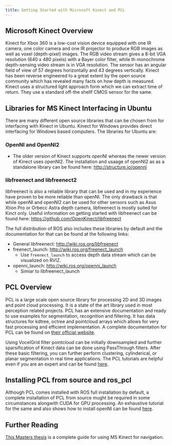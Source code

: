 ```yaml
---
title: Getting Started with Microsoft Kinect and PCL
---
```


## Microsoft Kinect Overview
Kinect for Xbox 360 is a low-cost vision device equipped with one IR camera, one color camera and one IR projector to produce RGB images as well as voxel (depth-pixel) images. The RGB video stream gives a 8-bit VGA resolution (640 x 480 pixels) with a Bayer color filter, while th monochrome depth-sensing video stream is in VGA resolution. The sensor has an angular field of view of 57 degrees horizontally and 43 degrees vertically. Kinect has been reverse engineered to a great extent by the open source community which has revealed many facts on how depth is measured. Kinect uses a structured light approach form which we can extract time of return. They use a standard off-the shellf CMOS sensor for the same.

## Libraries for MS Kinect Interfacing in Ubuntu
There are many different open source libraries that can be chosen from for interfacing with Kinect in Ubuntu. Kinect for Windows provides direct interfacing for Windows based computers. The libraries for Ubuntu are:

### OpenNI and OpenNI2
  - The older version of Kinect supports openNI whereas the newer version of Kinect uses openNI2. The installation and usaage of openNI2 as as a standalone library can be found here: http://structure.io/openni

### libfreenect and libfreenect2
libfreenect is also a reliable library that can be used and in my experience have proven to be more reliable than openNI. The only drawback is that while openNI and openNI2 can be used for other sensors such as Asus Xtion Pro or Orbecc Astra depth camera, libfreenect is mostly suited for Kinct only. Useful information on getting started with libfreenect can be found here: https://github.com/OpenKinect/libfreenect

The full distribution of ROS also includes these libraries by default and the documentation for that can be found at the following links:
- General libfreenect: http://wiki.ros.org/libfreenect
- freenect_launch: http://wiki.ros.org/freenect_launch
  - Use `freenect_launch` to access depth data stream which can be visualized on RVIZ.
- openni_launch: http://wiki.ros.org/openni_launch
  - Simiar to libfreenect_launch

## PCL Overview
PCL is a large scale open source library for processing 2D and 3D images and point cloud processing. It is a state of the art library used in most perception related projects. PCL has an extensive documentation and ready to use examples for segmentation, recognition and filtering. It has data structures for kdtree, octree and pointcloud arrays which allows for very fast processing and efficient implementation. A complete documentation for PCL can be found on [their official website](http://pointclouds.org/documentation/).

Using VocelGrid filter pointcloud can be initially downsampled and further sparsification of Kinect data can be done using PassThrough filters. After these basic filtering, you can further perform clustering, cylinderical, or planar segmentation in real time applications. The PCL tutorials are helpful even if you are an expert and can be found [here](http://pointclouds.org/documentation/tutorials/index.php#filtering-tutorial).


## Installing PCL from source and ros_pcl
Although PCL comes installed with ROS full installation by default, a complete installation of PCL from source mught be required in some circumstances alongwith CUDA for GPU processing. An exhaustive tutorial for the same and also shows how to install openNI can be found [here](http://robotica.unileon.es/mediawiki/index.php/PCL/OpenNI_tutorial_1:_Installing_and_testing).


## Further Reading
[This Masters thesis](https://www.nada.kth.se/utbildning/grukth/exjobb/rapportlistor/2011/rapporter11/mojtahedzadeh_rasoul_11107.pdf) is a complete guide for using MS Kinect for navigation.
